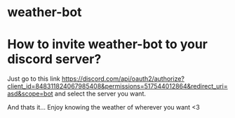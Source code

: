 # weather-bot

# How to invite weather-bot to your discord server?
Just go to this link https://discord.com/api/oauth2/authorize?client_id=848311824067985408&permissions=517544012864&redirect_uri=asd&scope=bot and select the server you want.

And thats it... Enjoy knowing the weather of wherever you want <3
